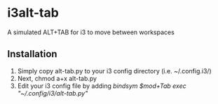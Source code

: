 # i3alt-tab
A simulated ALT+TAB for i3 to move between workspaces

## Installation
1. Simply copy alt-tab.py to your i3 config directory (i.e. ~/.config.i3/)
2. Next, chmod a+x alt-tab.py
3. Edit your i3 config file by adding *bindsym $mod+Tab exec "~/.config/i3/alt-tab.py"*

